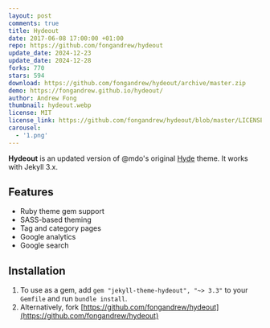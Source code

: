 ```yaml
---
layout: post
comments: true
title: Hydeout
date: 2017-06-08 17:00:00 +01:00
repo: https://github.com/fongandrew/hydeout
update_date: 2024-12-23
update_date: 2024-12-28
forks: 770
stars: 594
download: https://github.com/fongandrew/hydeout/archive/master.zip
demo: https://fongandrew.github.io/hydeout/
author: Andrew Fong
thumbnail: hydeout.webp
license: MIT
license_link: https://github.com/fongandrew/hydeout/blob/master/LICENSE.md
carousel:
  - '1.png'
---
```


**Hydeout** is an updated version of @mdo's original [Hyde](https://github.com/poole/hyde) theme. It works with Jekyll 3.x.

## Features

* Ruby theme gem support
* SASS-based theming
* Tag and category pages
* Google analytics
* Google search

## Installation

1. To use as a gem, add `gem "jekyll-theme-hydeout", "~> 3.3"` to your `Gemfile` and run `bundle install`.
2. Alternatively, fork [https://github.com/fongandrew/hydeout](https://github.com/fongandrew/hydeout)
